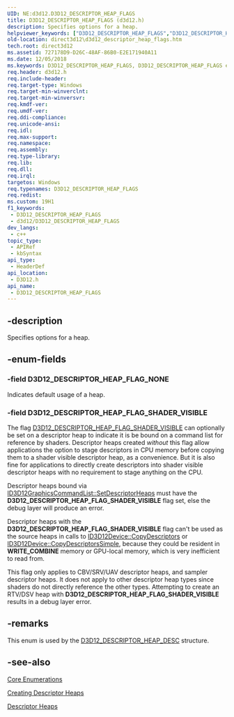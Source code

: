 ```yaml
---
UID: NE:d3d12.D3D12_DESCRIPTOR_HEAP_FLAGS
title: D3D12_DESCRIPTOR_HEAP_FLAGS (d3d12.h)
description: Specifies options for a heap.
helpviewer_keywords: ["D3D12_DESCRIPTOR_HEAP_FLAGS","D3D12_DESCRIPTOR_HEAP_FLAGS enumeration","D3D12_DESCRIPTOR_HEAP_FLAG_NONE","D3D12_DESCRIPTOR_HEAP_FLAG_SHADER_VISIBLE","d3d12/D3D12_DESCRIPTOR_HEAP_FLAGS","d3d12/D3D12_DESCRIPTOR_HEAP_FLAG_NONE","d3d12/D3D12_DESCRIPTOR_HEAP_FLAG_SHADER_VISIBLE","direct3d12.d3d12_descriptor_heap_flags"]
old-location: direct3d12\d3d12_descriptor_heap_flags.htm
tech.root: direct3d12
ms.assetid: 727178D9-D26C-48AF-86B0-E2E171940A11
ms.date: 12/05/2018
ms.keywords: D3D12_DESCRIPTOR_HEAP_FLAGS, D3D12_DESCRIPTOR_HEAP_FLAGS enumeration, D3D12_DESCRIPTOR_HEAP_FLAG_NONE, D3D12_DESCRIPTOR_HEAP_FLAG_SHADER_VISIBLE, d3d12/D3D12_DESCRIPTOR_HEAP_FLAGS, d3d12/D3D12_DESCRIPTOR_HEAP_FLAG_NONE, d3d12/D3D12_DESCRIPTOR_HEAP_FLAG_SHADER_VISIBLE, direct3d12.d3d12_descriptor_heap_flags
req.header: d3d12.h
req.include-header: 
req.target-type: Windows
req.target-min-winverclnt: 
req.target-min-winversvr: 
req.kmdf-ver: 
req.umdf-ver: 
req.ddi-compliance: 
req.unicode-ansi: 
req.idl: 
req.max-support: 
req.namespace: 
req.assembly: 
req.type-library: 
req.lib: 
req.dll: 
req.irql: 
targetos: Windows
req.typenames: D3D12_DESCRIPTOR_HEAP_FLAGS
req.redist: 
ms.custom: 19H1
f1_keywords:
 - D3D12_DESCRIPTOR_HEAP_FLAGS
 - d3d12/D3D12_DESCRIPTOR_HEAP_FLAGS
dev_langs:
 - c++
topic_type:
 - APIRef
 - kbSyntax
api_type:
 - HeaderDef
api_location:
 - D3D12.h
api_name:
 - D3D12_DESCRIPTOR_HEAP_FLAGS
---
```


## -description

Specifies options for a heap.

## -enum-fields

### -field D3D12_DESCRIPTOR_HEAP_FLAG_NONE

Indicates default usage of a heap.

### -field D3D12_DESCRIPTOR_HEAP_FLAG_SHADER_VISIBLE

The flag [D3D12_DESCRIPTOR_HEAP_FLAG_SHADER_VISIBLE](/windows/win32/api/d3d12/ne-d3d12-d3d12_descriptor_heap_flags) can optionally be set on a descriptor heap to indicate it is be bound on a command list for reference by shaders. Descriptor heaps created <i>without</i> this flag allow applications the option to stage descriptors in CPU memory before copying them to a shader visible descriptor heap, as a convenience. But it is also fine for applications to directly create descriptors into shader visible descriptor heaps with no requirement to stage anything on the CPU.

Descriptor heaps bound via [ID3D12GraphicsCommandList::SetDescriptorHeaps](/windows/win32/api/d3d12/nf-d3d12-id3d12graphicscommandlist-setdescriptorheaps) must have the **D3D12_DESCRIPTOR_HEAP_FLAG_SHADER_VISIBLE** flag set, else the debug layer will produce an error.

Descriptor heaps with the **D3D12_DESCRIPTOR_HEAP_FLAG_SHADER_VISIBLE** flag can't be used as the source heaps in calls to [ID3D12Device::CopyDescriptors](windows/win32/api/d3d12/nf-d3d12-id3d12device-copydescriptors) or [ID3D12Device::CopyDescriptorsSimple](windows/win32/api/d3d12/nf-d3d12-id3d12device-copydescriptorssimple), because they could be resident in **WRITE_COMBINE** memory or GPU-local memory, which is very inefficient to read from.

This flag only applies to CBV/SRV/UAV descriptor heaps, and sampler descriptor heaps. It does not apply to other descriptor heap types since shaders do not directly reference the other types. Attempting to create an RTV/DSV heap with **D3D12_DESCRIPTOR_HEAP_FLAG_SHADER_VISIBLE** results in a debug layer error.

## -remarks

This enum is used by the <a href="/windows/desktop/api/d3d12/ns-d3d12-d3d12_descriptor_heap_desc">D3D12_DESCRIPTOR_HEAP_DESC</a> structure.

## -see-also

<a href="/windows/desktop/direct3d12/direct3d-12-enumerations">Core Enumerations</a>

<a href="/windows/desktop/direct3d12/creating-descriptor-heaps">Creating Descriptor Heaps</a>

<a href="/windows/desktop/direct3d12/descriptor-heaps">Descriptor Heaps</a>
